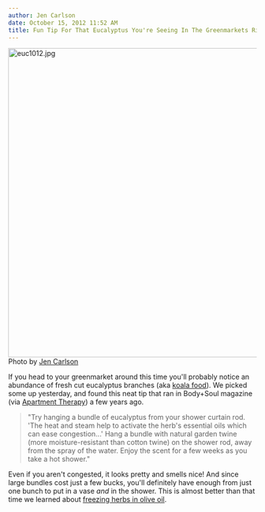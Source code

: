 ```yaml
---
author: Jen Carlson
date: October 15, 2012 11:52 AM
title: Fun Tip For That Eucalyptus You're Seeing In The Greenmarkets Right Now
---
```


<p><span class="mt-enclosure mt-enclosure-image" style="display: inline;"> <img alt="euc1012.jpg" src="https://web.archive.org/web/20130516072849im_/http://gothamist.com/attachments/arts_jen/euc1012.jpg" width="640" height="628" class="image-none"> </span><br>
<span class="photo_caption">Photo by <a href="https://web.archive.org/web/20130516072849/http://instagram.com/p/QxGgoWvYfs">Jen Carlson</a></span></p>

<p>If you head to your greenmarket around this time you&apos;ll probably notice an abundance of fresh cut eucalyptus branches (aka <a href="https://web.archive.org/web/20130516072849/http://www.youtube.com/results?search_query=koala+eucalyptus&amp;oq=koala+euc&amp;gs_l=youtube.3.0.0j0i5.2424.4118.0.5134.9.8.0.1.1.0.138.616.7j1.8.0...0.0...1ac.1.-d42XQKnG6c">koala food</a>). We picked some up yesterday, and found this neat tip that ran in Body+Soul magazine (via <a href="https://web.archive.org/web/20130516072849/http://www.apartmenttherapy.com/eucalyptus-in-the-shower-45774">Apartment Therapy</a>) a few years ago. </p>

<blockquote>&quot;Try hanging a bundle of eucalyptus from your shower curtain rod. &apos;The heat and steam help to activate the herb&apos;s essential oils which can ease congestion...&apos; Hang a bundle with natural garden twine (more moisture-resistant than cotton twine) on the shower rod, away from the spray of the water. Enjoy the scent for a few weeks as you take a hot shower.&quot;</blockquote> 

<p>Even if you aren&apos;t congested, it looks pretty and smells nice! And since large bundles cost just a few bucks, you&apos;ll definitely have enough from just one bunch to put in a vase <em>and</em> in the shower. This is almost better than that time we learned about <a href="https://web.archive.org/web/20130516072849/http://gothamist.com/2012/07/05/tip_preserve_your_herbs_in_olive_oi.php">freezing herbs in olive oil</a>.</p>